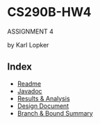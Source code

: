 CS290B-HW4
==========

ASSIGNMENT 4

by Karl Lopker

Index
-----
- [Readme](readme.html)
- [Javadoc](javadoc/index.html)
- [Results & Analysis ](results.html)
- [Design Document](design.html)
- [Branch & Bound Summary](bb.html)
